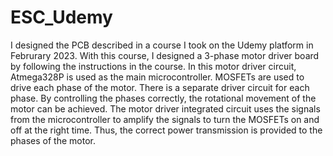 # ESC_Udemy
I designed the PCB described in a course I took on the Udemy platform in Februrary 2023. With this course, I designed a 3-phase motor driver board by following the instructions in the course.
In this motor driver circuit, Atmega328P is used as the main microcontroller. MOSFETs are used to drive each phase of the motor. There is a separate driver circuit for each phase. By controlling the phases correctly, the rotational movement of the motor can be achieved. The motor driver integrated circuit uses the signals from the microcontroller to amplify the signals to turn the MOSFETs on and off at the right time. Thus, the correct power transmission is provided to the phases of the motor.
